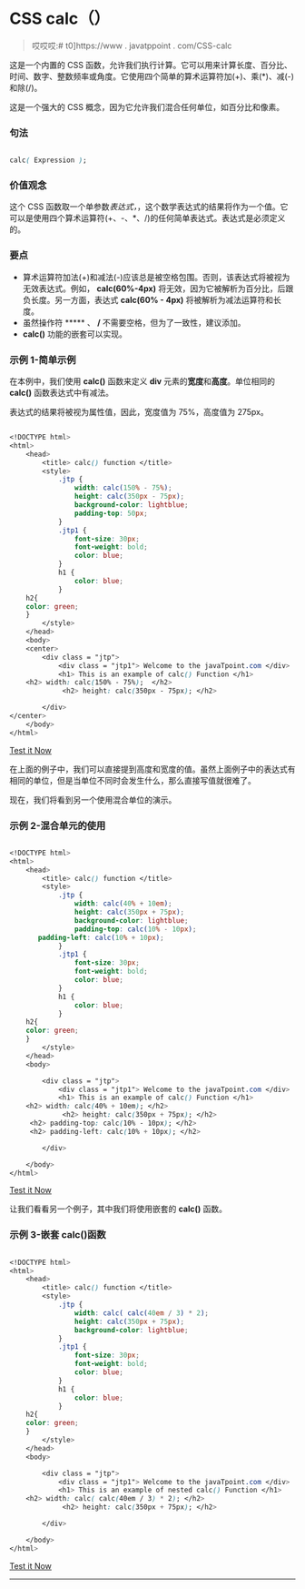 # CSS calc（）

> 哎哎哎:# t0]https://www . javatppoint . com/CSS-calc

这是一个内置的 CSS 函数，允许我们执行计算。它可以用来计算长度、百分比、时间、数字、整数频率或角度。它使用四个简单的算术运算符加(+)、乘(*)、减(-)和除(/)。

这是一个强大的 CSS 概念，因为它允许我们混合任何单位，如百分比和像素。

### 句法

```css

calc( Expression );

```

### 价值观念

这个 CSS 函数取一个单参数*表达式，*，这个数学表达式的结果将作为一个值。它可以是使用四个算术运算符(+、-、*、/)的任何简单表达式。表达式是必须定义的。

### 要点

*   算术运算符加法(+)和减法(-)应该总是被空格包围。否则，该表达式将被视为无效表达式。例如， **calc(60%-4px)** 将无效，因为它被解析为百分比，后跟负长度。另一方面，表达式 **calc(60% - 4px)** 将被解析为减法运算符和长度。
*   虽然操作符 ***** 、 **/** 不需要空格，但为了一致性，建议添加。
*   **calc()** 功能的嵌套可以实现。

### 示例 1-简单示例

在本例中，我们使用 **calc()** 函数来定义 **div** 元素的**宽度**和**高度**。单位相同的 **calc()** 函数表达式中有减法。

表达式的结果将被视为属性值，因此，宽度值为 75%，高度值为 275px。

```css

<!DOCTYPE html> 
<html> 
    <head> 
        <title> calc() function </title> 
        <style> 
            .jtp {			
                width: calc(150% - 75%); 
                height: calc(350px - 75px); 
                background-color: lightblue; 
                padding-top: 50px; 
            } 
            .jtp1 { 
                font-size: 30px; 
                font-weight: bold; 
                color: blue; 
            } 
            h1 { 
                color: blue; 
            } 
	h2{
	color: green;
	}
        </style> 
    </head> 
    <body> 
	<center>
        <div class = "jtp"> 
            <div class = "jtp1"> Welcome to the javaTpoint.com </div> 
            <h1> This is an example of calc() Function </h1>
	<h2> width: calc(150% - 75%);  </h2>
             <h2> height: calc(350px - 75px); </h2> 

        </div> 
</center>
    </body> 
</html>

```

[Test it Now](https://www.javatpoint.com/oprweb/test.jsp?filename=CSScalc1)

在上面的例子中，我们可以直接提到高度和宽度的值。虽然上面例子中的表达式有相同的单位，但是当单位不同时会发生什么，那么直接写值就很难了。

现在，我们将看到另一个使用混合单位的演示。

### 示例 2-混合单元的使用

```css

<!DOCTYPE html> 
<html> 
    <head> 
        <title> calc() function </title> 
        <style> 
            .jtp {			
                width: calc(40% + 10em); 
                height: calc(350px + 75px); 
                background-color: lightblue; 
                padding-top: calc(10% - 10px); 
	   padding-left: calc(10% + 10px);
            } 
            .jtp1 { 
                font-size: 30px; 
                font-weight: bold; 
                color: blue; 
            } 
            h1 { 
                color: blue; 
            } 
	h2{
	color: green;
	}
        </style> 
    </head> 
    <body> 

        <div class = "jtp"> 
            <div class = "jtp1"> Welcome to the javaTpoint.com </div> 
            <h1> This is an example of calc() Function </h1>
	<h2> width: calc(40% + 10em); </h2>
             <h2> height: calc(350px + 75px); </h2> 
	 <h2> padding-top: calc(10% - 10px); </h2> 
	 <h2> padding-left: calc(10% + 10px); </h2> 

        </div> 

    </body> 
</html>

```

[Test it Now](https://www.javatpoint.com/oprweb/test.jsp?filename=CSScalc2)

让我们看看另一个例子，其中我们将使用嵌套的 **calc()** 函数。

### 示例 3-嵌套 calc()函数

```css

<!DOCTYPE html> 
<html> 
    <head> 
        <title> calc() function </title> 
        <style> 
            .jtp {			
                width: calc( calc(40em / 3) * 2); 
                height: calc(350px + 75px); 
                background-color: lightblue; 
            } 
            .jtp1 { 
                font-size: 30px; 
                font-weight: bold; 
                color: blue; 
            } 
            h1 { 
                color: blue; 
            } 
	h2{
	color: green;
	}
        </style> 
    </head> 
    <body> 

        <div class = "jtp"> 
            <div class = "jtp1"> Welcome to the javaTpoint.com </div> 
            <h1> This is an example of nested calc() Function </h1>
	<h2> width: calc( calc(40em / 3) * 2); </h2>
             <h2> height: calc(350px + 75px); </h2> 			 

        </div> 

    </body> 
</html>

```

[Test it Now](https://www.javatpoint.com/oprweb/test.jsp?filename=CSScalc3)

* * *